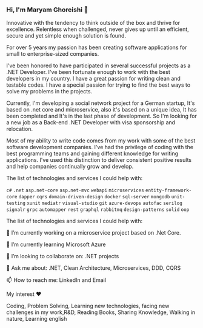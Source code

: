 ### Hi, I'm Maryam Ghoreishi 👋

Innovative with the tendency to think outside of the box and thrive for excellence. Relentless when challenged, never gives up until an efficient, secure and yet simple enough solution is found.

For over 5 years my passion has been creating software applications for small to enterprise-sized companies.

I've been honored to have participated in several successful projects as a .NET Developer. I've been fortunate enough to work with the best developers in my country. 
I have a great passion for writing clean and testable codes. I have a special passion for trying to find the best ways to solve my problems in the projects.

Currently, I'm developing a social network project for a German startup, It's based on .net core and microservice, also it's based on a unique idea, It has been completed and It's in the last phase of development. So I'm looking for a new job as a Back-end .NET Developer with visa sponsorship and relocation.

Most of my ability to write code comes from my work with some of the best software development companies. I've had the privilege of coding with the best programming teams and gaining different knowledge for writing applications. I've used this distinction to deliver consistent positive results and help companies continually grow and develop.


The list of technologies and services I could help with:

<code>c#</code> <code>.net</code> <code>asp.net-core</code> <code>asp.net-mvc</code> <code>webapi</code> <code>microservices</code> <code>entity-framework-core</code> <code>dapper</code> <code>cqrs</code> <code>domain-driven-design</code> <code>docker</code> <code>sql-server</code> <code>mongodb</code> <code>unit-testing</code> <code>xunit</code> <code>mediatr</code> <code>visual-studio</code> <code>git</code> <code>azure-devops</code> <code>autofac</code> <code>serilog</code> <code>signalr</code> <code>grpc</code> <code>automapper</code> <code>rest</code> <code>graphql</code> <code>rabbitmq</code> <code>design-patterns</code> <code>solid</code> <code>oop</code>


The list of technologies and services I could help with:


🔭 I’m currently working on a microservice project based on .Net Core.

🌱 I’m currently learning Microsoft Azure

👯 I’m looking to collaborate on: .NET projects

💬 Ask me about: .NET, Clean Architecture, Microservices, DDD, CQRS

📫 How to reach me: LinkedIn and Email


My interest ❤️

Coding, Problem Solving, Learning new technologies, facing new challenges in my work,R&D, Reading Books, Sharing Knowledge, Walking in nature, Learning english

<!--
**mghoreishi/mghoreishi** is a ✨ _special_ ✨ repository because its `README.md` (this file) appears on your GitHub profile.

Here are some ideas to get you started:

- 🔭 I’m currently working on ...
- 🌱 I’m currently learning ...
- 👯 I’m looking to collaborate on ...
- 🤔 I’m looking for help with ...
- 💬 Ask me about ...
- 📫 How to reach me: ...
- 😄 Pronouns: ...
- ⚡ Fun fact: ...
-->
